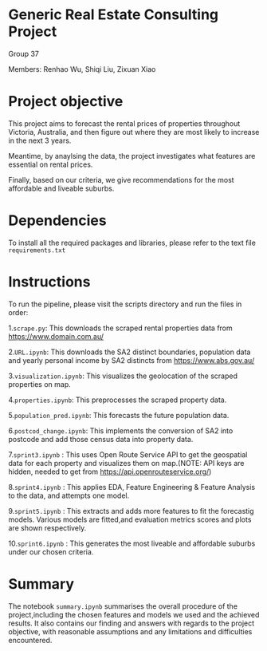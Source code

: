 # Generic Real Estate Consulting Project
Group 37

Members: Renhao Wu, Shiqi Liu, Zixuan Xiao 


# Project objective
This project aims to forecast the rental prices of properties throughout Victoria, Australia, and then figure out where they are most likely to increase in the next 3 years.
 
Meantime, by anaylsing the data, the project investigates what features are essential on rental prices.  

Finally, based on our criteria, we give recommendations for the most affordable and liveable suburbs.

# Dependencies
To install all the required packages and libraries, please refer to the text file `requirements.txt`

# Instructions
To run the pipeline, please visit the scripts directory and run the files in order:

1.`scrape.py`: This downloads the scraped rental properties data from https://www.domain.com.au/

2.`URL.ipynb`: This downloads the SA2 distinct boundaries, population data and yearly personal income by SA2 distincts  from https://www.abs.gov.au/

3.`visualization.ipynb`: This visualizes the geolocation of the scraped properties on map.

4.`properties.ipynb`: This preprocesses the scraped property data.

5.`population_pred.ipynb`: This forecasts the future population data.

6.`postcod_change.ipynb`: This implements the conversion of SA2 into postcode and add those census data into property data.

7.`sprint3.ipynb` : This uses Open Route Service API to get the geospatial data for each property and visualizes them on map.(NOTE: API keys are hidden, needed to get from https://api.openrouteservice.org/)

8.`sprint4.ipynb` : This applies EDA, Feature Engineering & Feature Analysis to the data, and attempts one model.

9.`sprint5.ipynb` : This extracts and adds more features to fit the forecastig models. Various models are fitted,and evaluation metrics scores and plots are shown respectively.

10.`sprint6.ipynb` : This generates the most liveable and affordable suburbs under our chosen criteria.

# Summary
The notebook `summary.ipynb` summarises the overall procedure of the project,including the chosen features and models we used and the achieved results.
It also contains our finding and answers with regards to the project objective, with reasonable assumptions and any limitations and difficulties encountered.
